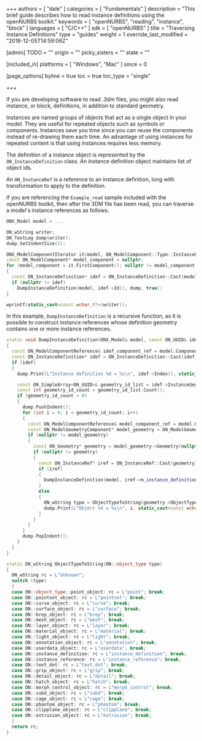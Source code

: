 +++
authors = [ "dale" ]
categories = [ "Fundamentals" ]
description = "This brief guide describes how to read instance definitions using the openNURBS toolkit."
keywords = [ "openNURBS", "reading", "instance", "block" ]
languages = [ "C/C++" ]
sdk = [ "openNURBS" ]
title = "Traversing Instance Definitions"
type = "guides"
weight = 1
override_last_modified = "2018-12-05T14:59:06Z"

[admin]
TODO = ""
origin = ""
picky_sisters = ""
state = ""

[included_in]
platforms = [ "Windows", "Mac" ]
since = 0

[page_options]
byline = true
toc = true
toc_type = "single"

+++

If you are developing software to read .3dm files, you might also read instance, or block, definitions, in addition to standard geometry.

Instances are named groups of objects that act as a single object in your model. They are useful for repeated objects such as symbols or components. Instances save you time since you can reuse the components instead of re-drawing them each time. An advantage of using instances for repeated content is that using instances requires less memory.

The definition of a instance object is represented by the ```ON_InstanceDefinition``` class.  An instance definition object maintains list of object ids.

An ```ON_InstanceRef``` is a reference to an instance definition,  long with transformation to apply to the definition.

If you are referencing the `Example_read` sample included with the openNURBS toolkit, then after the 3DM file has been read, you can traverse a model's instance references as follows:

```cpp
ONX_Model model = ...

ON_wString writer;
ON_TextLog dump(writer);
dump.SetIndentSize(2);

ONX_ModelComponentIterator it(model, ON_ModelComponent::Type::InstanceDefinition);
const ON_ModelComponent* model_component = nullptr;
for (model_component = it.FirstComponent(); nullptr != model_component; model_component = it.NextComponent())
{
  const ON_InstanceDefinition* idef = ON_InstanceDefinition::Cast(model_component);
  if (nullptr != idef)
    DumpInstanceDefinition(model, idef->Id(), dump, true);
}

wprintf(static_cast<const wchar_t*>(writer));

```

In this example, ```DumpInstanceDefinition``` is a recursive function, as it is possible to construct instance references whose definition geometry contains one or more instance references.

```cpp
static void DumpInstanceDefinition(ONX_Model& model, const ON_UUID& idef_id, ON_TextLog& dump, bool bRoot)
{
  const ON_ModelComponentReference& idef_component_ref = model.ComponentFromId(ON_ModelComponent::Type::InstanceDefinition, idef_id);
  const ON_InstanceDefinition* idef = ON_InstanceDefinition::Cast(idef_component_ref.ModelComponent());
  if (idef)
  {
    dump.Print(L"Instance definition %d = %s\n", idef->Index(), static_cast<const wchar_t*>(idef->Name()));

    const ON_SimpleArray<ON_UUID>& geometry_id_list = idef->InstanceGeometryIdList();
    const int geometry_id_count = geometry_id_list.Count();
    if (geometry_id_count > 0)
    {
      dump.PushIndent();
      for (int i = 0; i < geometry_id_count; i++)
      {
        const ON_ModelComponentReference& model_component_ref = model.ComponentFromId(ON_ModelComponent::Type::ModelGeometry, geometry_id_list[i]);
        const ON_ModelGeometryComponent* model_geometry = ON_ModelGeometryComponent::Cast(model_component_ref.ModelComponent());
        if (nullptr != model_geometry)
        {
          const ON_Geometry* geometry = model_geometry->Geometry(nullptr);
          if (nullptr != geometry)
          {
            const ON_InstanceRef* iref = ON_InstanceRef::Cast(geometry);
            if (iref)
            {
              DumpInstanceDefinition(model, iref->m_instance_definition_uuid, dump, false);
            }
            else
            {
              ON_wString type = ObjectTypeToString(geometry->ObjectType());
              dump.Print(L"Object %d = %s\n", i, static_cast<const wchar_t*>(type));
            }
          }
        }
      }
      dump.PopIndent();
    }
  }
}

static ON_wString ObjectTypeToString(ON::object_type type)
{
  ON_wString rc = L"Unknown";
  switch (type)
  {
  case ON::object_type::point_object: rc = L"point"; break;
  case ON::pointset_object: rc = L"pointset"; break;
  case ON::curve_object: rc = L"curve"; break;
  case ON::surface_object: rc = L"surface"; break;
  case ON::brep_object: rc = L"brep"; break;
  case ON::mesh_object: rc = L"mesh"; break;
  case ON::layer_object: rc = L"layer"; break;
  case ON::material_object: rc = L"material"; break;
  case ON::light_object: rc = L"light"; break;
  case ON::annotation_object: rc = L"annotation"; break;
  case ON::userdata_object: rc = L"userdata"; break;
  case ON::instance_definition: rc = L"instance_definition"; break;
  case ON::instance_reference: rc = L"instance_reference"; break;
  case ON::text_dot: rc = L"text_dot"; break;
  case ON::grip_object: rc = L"grip"; break;
  case ON::detail_object: rc = L"detail"; break;
  case ON::hatch_object: rc = L"hatch"; break;
  case ON::morph_control_object: rc = L"morph_control"; break;
  case ON::subd_object: rc = L"subd"; break;
  case ON::cage_object: rc = L"cage"; break;
  case ON::phantom_object: rc = L"phantom"; break;
  case ON::clipplane_object: rc = L"clipplane"; break;
  case ON::extrusion_object: rc = L"extrusion"; break;
  }
  return rc;
}
```
